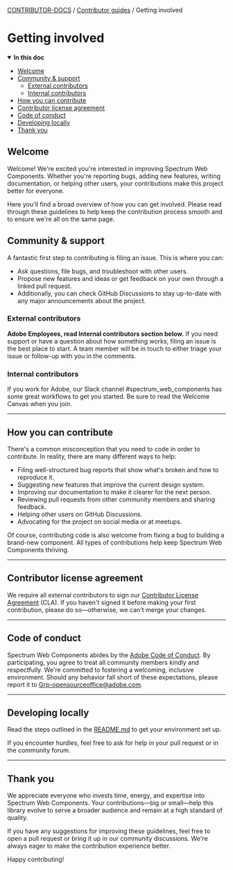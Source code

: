 <!-- Generated breadcrumbs - DO NOT EDIT -->

[CONTRIBUTOR-DOCS](../README.md) / [Contributor guides](README.md) / Getting involved

<!-- Document title (editable) -->

# Getting involved

<!-- Generated TOC - DO NOT EDIT -->

<details open>
<summary><strong>In this doc</strong></summary>

- [Welcome](#welcome)
- [Community & support](#community--support)
    - [External contributors](#external-contributors)
    - [Internal contributors](#internal-contributors)
- [How you can contribute](#how-you-can-contribute)
- [Contributor license agreement](#contributor-license-agreement)
- [Code of conduct](#code-of-conduct)
- [Developing locally](#developing-locally)
- [Thank you](#thank-you)

</details>

<!-- Document content (editable) -->

## Welcome

Welcome! We're excited you're interested in improving Spectrum Web Components. Whether you're reporting bugs, adding new features, writing documentation, or helping other users, your contributions make this project better for everyone.

Here you'll find a broad overview of how you can get involved. Please read through these guidelines to help keep the contribution process smooth and to ensure we're all on the same page.

## Community & support

A fantastic first step to contributing is filing an issue. This is where you can:

- Ask questions, file bugs, and troubleshoot with other users.
- Propose new features and ideas or get feedback on your own through a linked pull request.
- Additionally, you can check GitHub Discussions to stay up-to-date with any major announcements about the project.

### External contributors

**Adobe Employees, read Internal contributors section below.**
If you need support or have a question about how something works, filing an issue is the best place to start. A team member will be in touch to either triage your issue or follow-up with you in the comments.

### Internal contributors

If you work for Adobe, our Slack channel #spectrum_web_components has some great workflows to get you started. Be sure to read the Welcome Canvas when you join.

---

## How you can contribute

There's a common misconception that you need to code in order to contribute. In reality, there are many different ways to help:

- Filing well-structured bug reports that show what's broken and how to reproduce it.
- Suggesting new features that improve the current design system.
- Improving our documentation to make it clearer for the next person.
- Reviewing pull requests from other community members and sharing feedback.
- Helping other users on GitHub Discussions.
- Advocating for the project on social media or at meetups.

Of course, contributing code is also welcome from fixing a bug to building a brand-new component. All types of contributions help keep Spectrum Web Components thriving.

---

## Contributor license agreement

We require all external contributors to sign our [Contributor License Agreement](https://opensource.adobe.com/cla.html) (CLA). If you haven't signed it before making your first contribution, please do so—otherwise, we can't merge your changes.

---

## Code of conduct

Spectrum Web Components abides by the [Adobe Code of Conduct](../../CODE_OF_CONDUCT.md). By participating, you agree to treat all community members kindly and respectfully. We're committed to fostering a welcoming, inclusive environment.
Should any behavior fall short of these expectations, please report it to <Grp-opensourceoffice@adobe.com>.

---

## Developing locally

Read the steps outlined in the [README.md](../README.md) to get your environment set up.

If you encounter hurdles, feel free to ask for help in your pull request or in the community forum.

---

## Thank you

We appreciate everyone who invests time, energy, and expertise into Spectrum Web Components. Your contributions—big or small—help this library evolve to serve a broader audience and remain at a high standard of quality.

If you have any suggestions for improving these guidelines, feel free to open a pull request or bring it up in our community discussions. We're always eager to make the contribution experience better.

Happy contributing!
